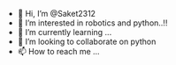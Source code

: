 - 👋 Hi, I’m @Saket2312
- 👀 I’m interested in robotics and python..!!
- 🌱 I’m currently learning ...
- 💞️ I’m looking to collaborate on python
- 📫 How to reach me ...

<!---
Saket2312/Saket2312 is a ✨ special ✨ repository because its `README.md` (this file) appears on your GitHub profile.
You can click the Preview link to take a look at your changes.
--->
